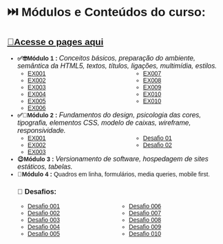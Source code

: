 <div style= "font-family: 'Montserrat', sans-serif;">
<h1>⏭️ Módulos e Conteúdos do curso:</h1>
<h2> <A href="https://arawns1.github.io/Curso-HTML-5-CSS3
/"> 🔗Acesse o pages aqui</A> </h2>
<!-- UL DE MÓDULOS -->
   <ul>
      <!-- MOD 1-->
      <li><b>✅🤓Módulo 1 : <span class ="textos" style="font-weight: 300; font-style: italic; font-size: 16px">Conceitos básicos, preparação do ambiente, semântica da HTML5, textos, títulos, ligações, multimídia, estilos.</span></b>
         <ul style="columns: 2; column-gap: 80px;">
            <li> <a href="https://arawns1.github.io/Curso-HTML-5-CSS3/exercicios/mod.%2001/001/index.html"> EX001 </a></li>
            <li> <a href="https://arawns1.github.io/Curso-HTML-5-CSS3/exercicios/mod.%2001/002/index.html"> EX002 </a></li>
            <li> <a href="https://arawns1.github.io/Curso-HTML-5-CSS3/exercicios/mod.%2001/003/index.html"> EX003 </a></li>
            <li> <a href="https://arawns1.github.io/Curso-HTML-5-CSS3/exercicios/mod.%2001/004/index.html"> EX004 </a></li>
            <li> <a href="https://arawns1.github.io/Curso-HTML-5-CSS3/exercicios/mod.%2001/006/index.html"> EX005 </a></li>
            <li> <a href="https://arawns1.github.io/Curso-HTML-5-CSS3/exercicios/mod.%2001/007/index.html"> EX006 </a></li>
            <li> <a href="https://arawns1.github.io/Curso-HTML-5-CSS3/exercicios/mod.%2001/009/index.html"> EX007 </a></li>
            <li> <a href="https://arawns1.github.io/Curso-HTML-5-CSS3/exercicios/mod.%2001/010/index.html"> EX008 </a></li>
            <li> <a href="https://arawns1.github.io/Curso-HTML-5-CSS3/exercicios/mod.%2001/010b/index.html"> EX009 </a></li>
            <li> <a href="https://arawns1.github.io/Curso-HTML-5-CSS3/exercicios/mod.%2001/011/index.html"> EX010 </a></li>
            <li> <a href="https://arawns1.github.io/Curso-HTML-5-CSS3/exercicios/mod.%2001/011b/index.html"> EX010 </a></li>
         </ul>
      </li>
 <!--fim MOD 1 -->
<!-- MOD 2-->
      <li><b>✅🧐Módulo 2 :</b><span style="font-weight: 300; font-style: italic; font-size: 16px"> Fundamentos do design, psicologia das cores, tipografia, elementos CSS, modelo de caixas, wireframe, responsividade.</span>
         <ul style="columns: 2; column-gap: 80px;">
            <li><a href="https://arawns1.github.io/Curso-HTML-5-CSS3
/exercicios/mod.%2002/ex001/index.html">EX001</a></li>
            <li><a href="https://arawns1.github.io/Curso-HTML-5-CSS3/exercicios/mod.%2002/ex002/index.html">EX002</a></li>
            <li><a href="https://arawns1.github.io/Curso-HTML-5-CSS3/exercicios/mod.%2002/ex003/index.html">EX003</a></li>
            <li><a href="https://arawns1.github.io/Curso-HTML-5-CSS3/exercicios/mod.%2002/d001/index.html">Desafio 01</a></li>
            <li><a href="https://arawns1.github.io/Curso-HTML-5-CSS3/exercicios/mod.%2002/d002/index.html">Desafio 02</a></li>
         </ul>
      </li>
<!-- MOD 3-->
<li><b>😉Módulo 3 : </b> <span style ="font-weight: 300; font-style: italic; font-size: 16px"> Versionamento de software, hospedagem de sites estáticos, tabelas.</span></li>
<!-- MOD 4-->
<li><b>🤩Módulo 4 : </b> <span style="font-weight: 300; font-style: italic; font-size: 16px"></span> Quadros em linha, formulários, media queries, mobile first.</span></li>
<!-- MOD 5--
<li><b>😎Módulo 5 : </b> <span style = "font-weight: 300; font-style: italic; font-size: 16px"> Flexbox, Grid Layout, projeto final.</span></li>

</ul> 
<!-- FIM UL DE MÓDULOS -->
<!-- DESAFIOS -->
<h3> 🦾 Desafios:</h3>
<ul style="columns: 2;">
   <li><a href="https://arawns1.github.io/Curso-HTML-5-CSS3/desafios/d001/index.html"> Desafio 001 </a></li>
   <li><a href="https://arawns1.github.io/Curso-HTML-5-CSS3/desafios/d002/index.html"> Desafio 002 </a></li>
   <li><a href="https://arawns1.github.io/Curso-HTML-5-CSS3/desafios/d003/index.html"> Desafio 003 </a></li>
   <li><a href="https://arawns1.github.io/Curso-HTML-5-CSS3/desafios/d004/index.html"> Desafio 004 </a></li>
   <li><a href="https://arawns1.github.io/Curso-HTML-5-CSS3/desafios/d005/index.html"> Desafio 005</a></li>
   <li><a href="https://arawns1.github.io/Curso-HTML-5-CSS3/desafios/d006/index.html"> Desafio 006 </a></li>
   <li><a href="https://arawns1.github.io/Curso-HTML-5-CSS3/desafios/d007/index.html"> Desafio 007 </a></li>
   <li><a href="https://arawns1.github.io/Curso-HTML-5-CSS3/desafios/d008/index.html"> Desafio 008 </a></li>
   <li><a href="https://arawns1.github.io/Curso-HTML-5-CSS3/desafios/d009/index.html"> Desafio 009 </a></li>
   <li><a href="https://arawns1.github.io/Curso-HTML-5-CSS3/desafios/d010/index.html"> Desafio 010 </a></li>
</ul>
<!-- FIM UL DESAFIOS -->
</div>
